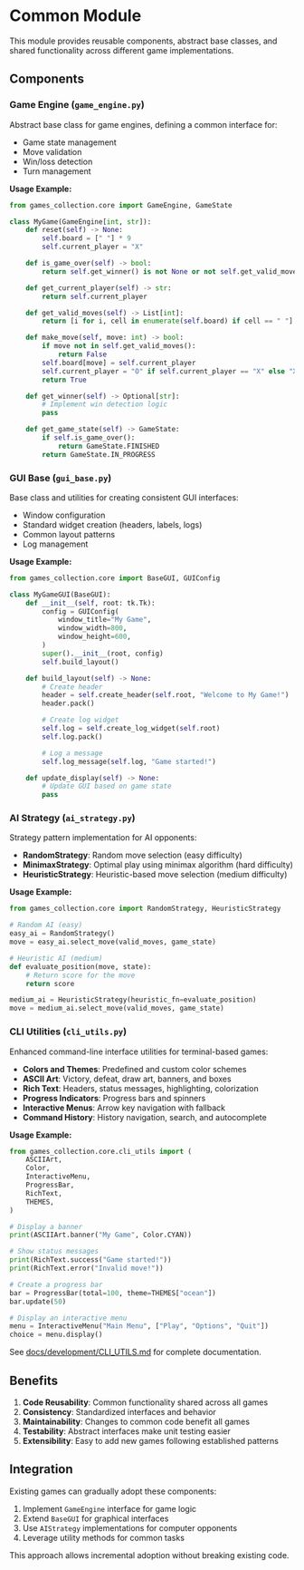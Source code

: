 # Common Module

This module provides reusable components, abstract base classes, and shared functionality across different game
implementations.

## Components

### Game Engine (`game_engine.py`)

Abstract base class for game engines, defining a common interface for:

- Game state management
- Move validation
- Win/loss detection
- Turn management

**Usage Example:**

```python
from games_collection.core import GameEngine, GameState

class MyGame(GameEngine[int, str]):
    def reset(self) -> None:
        self.board = [" "] * 9
        self.current_player = "X"

    def is_game_over(self) -> bool:
        return self.get_winner() is not None or not self.get_valid_moves()

    def get_current_player(self) -> str:
        return self.current_player

    def get_valid_moves(self) -> List[int]:
        return [i for i, cell in enumerate(self.board) if cell == " "]

    def make_move(self, move: int) -> bool:
        if move not in self.get_valid_moves():
            return False
        self.board[move] = self.current_player
        self.current_player = "O" if self.current_player == "X" else "X"
        return True

    def get_winner(self) -> Optional[str]:
        # Implement win detection logic
        pass

    def get_game_state(self) -> GameState:
        if self.is_game_over():
            return GameState.FINISHED
        return GameState.IN_PROGRESS
```

### GUI Base (`gui_base.py`)

Base class and utilities for creating consistent GUI interfaces:

- Window configuration
- Standard widget creation (headers, labels, logs)
- Common layout patterns
- Log management

**Usage Example:**

```python
from games_collection.core import BaseGUI, GUIConfig

class MyGameGUI(BaseGUI):
    def __init__(self, root: tk.Tk):
        config = GUIConfig(
            window_title="My Game",
            window_width=800,
            window_height=600,
        )
        super().__init__(root, config)
        self.build_layout()

    def build_layout(self) -> None:
        # Create header
        header = self.create_header(self.root, "Welcome to My Game!")
        header.pack()

        # Create log widget
        self.log = self.create_log_widget(self.root)
        self.log.pack()

        # Log a message
        self.log_message(self.log, "Game started!")

    def update_display(self) -> None:
        # Update GUI based on game state
        pass
```

### AI Strategy (`ai_strategy.py`)

Strategy pattern implementation for AI opponents:

- **RandomStrategy**: Random move selection (easy difficulty)
- **MinimaxStrategy**: Optimal play using minimax algorithm (hard difficulty)
- **HeuristicStrategy**: Heuristic-based move selection (medium difficulty)

**Usage Example:**

```python
from games_collection.core import RandomStrategy, HeuristicStrategy

# Random AI (easy)
easy_ai = RandomStrategy()
move = easy_ai.select_move(valid_moves, game_state)

# Heuristic AI (medium)
def evaluate_position(move, state):
    # Return score for the move
    return score

medium_ai = HeuristicStrategy(heuristic_fn=evaluate_position)
move = medium_ai.select_move(valid_moves, game_state)
```

### CLI Utilities (`cli_utils.py`)

Enhanced command-line interface utilities for terminal-based games:

- **Colors and Themes**: Predefined and custom color schemes
- **ASCII Art**: Victory, defeat, draw art, banners, and boxes
- **Rich Text**: Headers, status messages, highlighting, colorization
- **Progress Indicators**: Progress bars and spinners
- **Interactive Menus**: Arrow key navigation with fallback
- **Command History**: History navigation, search, and autocomplete

**Usage Example:**

```python
from games_collection.core.cli_utils import (
    ASCIIArt,
    Color,
    InteractiveMenu,
    ProgressBar,
    RichText,
    THEMES,
)

# Display a banner
print(ASCIIArt.banner("My Game", Color.CYAN))

# Show status messages
print(RichText.success("Game started!"))
print(RichText.error("Invalid move!"))

# Create a progress bar
bar = ProgressBar(total=100, theme=THEMES["ocean"])
bar.update(50)

# Display an interactive menu
menu = InteractiveMenu("Main Menu", ["Play", "Options", "Quit"])
choice = menu.display()
```

See [docs/development/CLI_UTILS.md](../docs/development/CLI_UTILS.md) for complete documentation.

## Benefits

1. **Code Reusability**: Common functionality shared across all games
1. **Consistency**: Standardized interfaces and behavior
1. **Maintainability**: Changes to common code benefit all games
1. **Testability**: Abstract interfaces make unit testing easier
1. **Extensibility**: Easy to add new games following established patterns

## Integration

Existing games can gradually adopt these components:

1. Implement `GameEngine` interface for game logic
1. Extend `BaseGUI` for graphical interfaces
1. Use `AIStrategy` implementations for computer opponents
1. Leverage utility methods for common tasks

This approach allows incremental adoption without breaking existing code.
